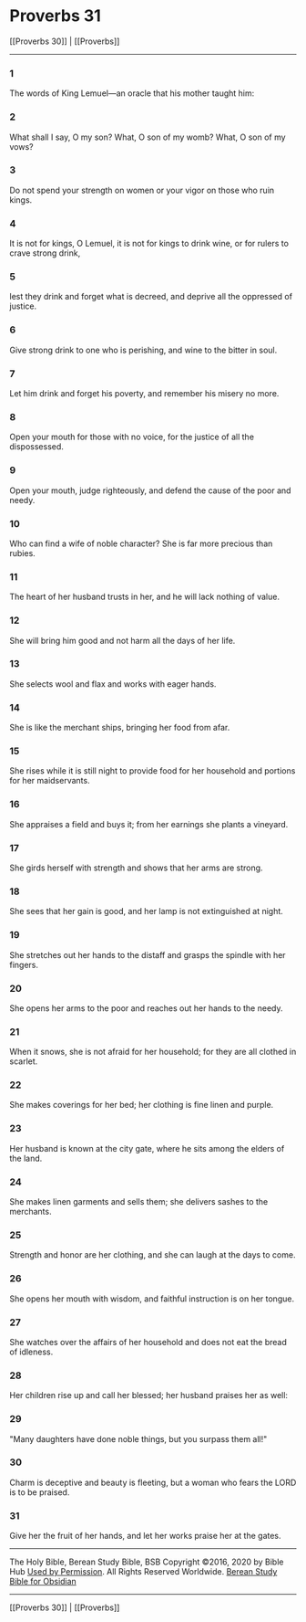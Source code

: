 # Proverbs 31

[[Proverbs 30]] | [[Proverbs]]

---

### 1
The words of King Lemuel—an oracle that his mother taught him:

### 2
What shall I say, O my son? What, O son of my womb? What, O son of my vows?

### 3
Do not spend your strength on women or your vigor on those who ruin kings.

### 4
It is not for kings, O Lemuel, it is not for kings to drink wine, or for rulers to crave strong drink,

### 5
lest they drink and forget what is decreed, and deprive all the oppressed of justice.

### 6
Give strong drink to one who is perishing, and wine to the bitter in soul.

### 7
Let him drink and forget his poverty, and remember his misery no more.

### 8
Open your mouth for those with no voice, for the justice of all the dispossessed.

### 9
Open your mouth, judge righteously, and defend the cause of the poor and needy.

### 10
Who can find a wife of noble character? She is far more precious than rubies.

### 11
The heart of her husband trusts in her, and he will lack nothing of value.

### 12
She will bring him good and not harm all the days of her life.

### 13
She selects wool and flax and works with eager hands.

### 14
She is like the merchant ships, bringing her food from afar.

### 15
She rises while it is still night to provide food for her household and portions for her maidservants.

### 16
She appraises a field and buys it; from her earnings she plants a vineyard.

### 17
She girds herself with strength and shows that her arms are strong.

### 18
She sees that her gain is good, and her lamp is not extinguished at night.

### 19
She stretches out her hands to the distaff and grasps the spindle with her fingers.

### 20
She opens her arms to the poor and reaches out her hands to the needy.

### 21
When it snows, she is not afraid for her household; for they are all clothed in scarlet.

### 22
She makes coverings for her bed; her clothing is fine linen and purple.

### 23
Her husband is known at the city gate, where he sits among the elders of the land.

### 24
She makes linen garments and sells them; she delivers sashes to the merchants.

### 25
Strength and honor are her clothing, and she can laugh at the days to come.

### 26
She opens her mouth with wisdom, and faithful instruction is on her tongue.

### 27
She watches over the affairs of her household and does not eat the bread of idleness.

### 28
Her children rise up and call her blessed; her husband praises her as well:

### 29
"Many daughters have done noble things, but you surpass them all!"

### 30
Charm is deceptive and beauty is fleeting, but a woman who fears the LORD is to be praised.

### 31
Give her the fruit of her hands, and let her works praise her at the gates.

---

The Holy Bible, Berean Study Bible, BSB
Copyright ©2016, 2020 by Bible Hub
[Used by Permission](https://berean.bible/terms.htm). All Rights Reserved Worldwide.
[Berean Study Bible for Obsidian](https://github.com/gapmiss/berean-study-bible-for-obsidian)

---

[[Proverbs 30]] | [[Proverbs]]

